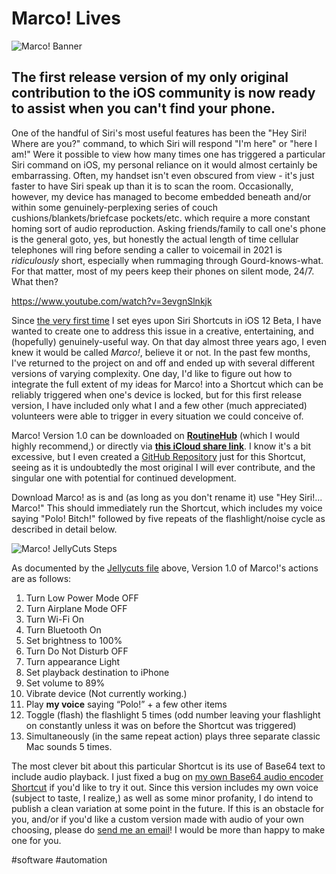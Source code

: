 # Marco! Lives

![Marco! Banner](https://i.snap.as/D6SijbwF.png)

## The first release version of my only original contribution to the iOS community is now ready to assist when you can't find your phone.

<!--more-->

One of the handful of Siri's most useful features has been the "Hey Siri! Where are you?" command, to which Siri will respond "I'm here" or "here I am!" Were it possible to view how many times one has triggered a particular Siri command on iOS, my personal reliance on it would almost certainly be embarrassing. Often, my handset isn't even obscured from view - it's just faster to have Siri speak up than it is to scan the room. Occasionally, however, my device has managed to become embedded beneath and/or within some genuinely-perplexing series of couch cushions/blankets/briefcase pockets/etc. which require a more constant homing sort of audio reproduction. Asking friends/family to call one's phone is the general goto, yes, but honestly the actual length of time cellular telephones will ring before sending a caller to voicemail in 2021 is *ridiculously* short, especially when rummaging through Gourd-knows-what. For that matter, most of my peers keep their phones on silent mode, 24/7. What then?

https://www.youtube.com/watch?v=3evgnSlnkjk

Since [the very first time](https://bilge.world/siri-shortcuts-ios12-review) I set eyes upon Siri Shortcuts in iOS 12 Beta, I have wanted to create one to address this issue in a creative, entertaining, and (hopefully) genuinely-useful way. On that day almost three years ago, I even knew it would be called *Marco!*, believe it or not. In the past few months, I've returned to the project on and off and ended up with several different versions of varying complexity. One day, I'd like to figure out how to integrate the full extent of my ideas for Marco! into a Shortcut which can be reliably triggered when one's device is locked, but for this first release version, I have included only what I and a few other (much appreciated) volunteers were able to trigger in every situation we could conceive of.

Marco! Version 1.0 can be downloaded on [**RoutineHub**](https://routinehub.co/shortcut/8987/) (which I would highly recommend,) or directly via [**this iCloud share link**](https://www.icloud.com/shortcuts/cec781677c5648f2a8982213700938b4). I know it's a bit excessive, but I even created a [GitHub Repository](https://github.com/extratone/marco) just for this Shortcut, seeing as it is undoubtedly the most original I will ever contribute, and the singular one with potential for continued development.

Download Marco! as is and (as long as you don't rename it) use "Hey Siri!... Marco!" This should immediately run the Shortcut, which includes my voice saying "Polo! Bitch!" followed by five repeats of the flashlight/noise cycle as described in detail below.

![Marco! JellyCuts Steps](https://i.snap.as/9Ow1cbmz.png)

As documented by the [Jellycuts file](https://github.com/extratone/marco/blob/main/docs/Marco!.html) above, Version 1.0 of Marco!'s actions are as follows:

1. Turn Low Power Mode OFF
2. Turn Airplane Mode OFF
3. Turn Wi-Fi On
4. Turn Bluetooth On
5. Set brightness to 100%
6. Turn Do Not Disturb OFF
7. Turn appearance Light
8. Set playback destination to iPhone
9. Set volume to 89%
10. Vibrate device (Not currently working.)
11. Play **my voice** saying “Polo!” + a few other items
12. Toggle (flash) the flashlight 5 times (odd number leaving your flashlight on constantly unless it was on before the Shortcut was triggered)
13. Simultaneously (in the same repeat action) plays three separate classic Mac sounds 5 times.

The most clever bit about this particular Shortcut is its use of Base64 text to include audio playback. I just fixed a bug on [my own Base64 audio encoder Shortcut](https://routinehub.co/shortcut/8914/) if you'd like to try it out. Since this version includes my own voice (subject to taste, I realize,) as well as some minor profanity, I do intend to publish a clean variation at some point in the future. If this is an obstacle for you, and/or if you'd like a custom version made with audio of your own choosing, please do [send me an email](mailto:davidblue@extratone.com)! I would be more than happy to make one for you.

#software #automation